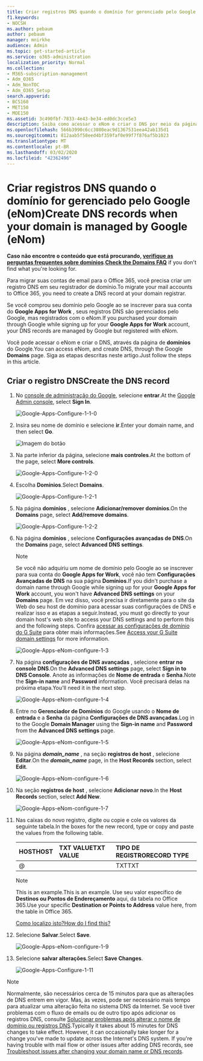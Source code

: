 ```yaml
---
title: Criar registros DNS quando o domínio for gerenciado pelo Google (eNom)
f1.keywords:
- NOCSH
ms.author: pebaum
author: pebaum
manager: mnirkhe
audience: Admin
ms.topic: get-started-article
ms.service: o365-administration
localization_priority: Normal
ms.collection:
- M365-subscription-management
- Adm_O365
- Adm_NonTOC
- Adm_O365_Setup
search.appverid:
- BCS160
- MET150
- MOE150
ms.assetid: 3c490fbf-7833-4e43-be34-ed0dc3cce5e3
description: Saiba como acessar o eNom e criar o DNS por meio da página de domínios do Google.
ms.openlocfilehash: 566b3990c6cc3080eac9d1367531eea42ab135d1
ms.sourcegitcommit: 812aab5f58eed4bf359faf0e99f7f876af5b1023
ms.translationtype: MT
ms.contentlocale: pt-BR
ms.lasthandoff: 03/02/2020
ms.locfileid: "42362496"
---
```

# <a name="create-dns-records-when-your-domain-is-managed-by-google-enom"></a><span data-ttu-id="1734a-103">Criar registros DNS quando o domínio for gerenciado pelo Google (eNom)</span><span class="sxs-lookup"><span data-stu-id="1734a-103">Create DNS records when your domain is managed by Google (eNom)</span></span>

 <span data-ttu-id="1734a-104">**Caso não encontre o conteúdo que está procurando, [verifique as perguntas frequentes sobre domínios](../setup/domains-faq.md)**.</span><span class="sxs-lookup"><span data-stu-id="1734a-104">**[Check the Domains FAQ](../setup/domains-faq.md)** if you don't find what you're looking for.</span></span> 
  
<span data-ttu-id="1734a-105">Para migrar suas contas de email para o Office 365, você precisa criar um registro DNS em seu registrador de domínio.</span><span class="sxs-lookup"><span data-stu-id="1734a-105">To migrate your mail accounts to Office 365, you need to create a DNS record at your domain registrar.</span></span>
  
<span data-ttu-id="1734a-106">Se você comprou seu domínio pelo Google ao se inscrever para sua conta do **Google Apps for Work** , seus registros DNS são gerenciados pelo Google, mas registrados com o eNom.</span><span class="sxs-lookup"><span data-stu-id="1734a-106">If you purchased your domain through Google while signing up for your **Google Apps for Work** account, your DNS records are managed by Google but registered with eNom.</span></span> 
  
<span data-ttu-id="1734a-107">Você pode acessar o eNom e criar o DNS, através da página de **domínios** do Google.</span><span class="sxs-lookup"><span data-stu-id="1734a-107">You can access eNom, and create DNS, through the Google **Domains** page.</span></span> <span data-ttu-id="1734a-108">Siga as etapas descritas neste artigo.</span><span class="sxs-lookup"><span data-stu-id="1734a-108">Just follow the steps in this article.</span></span> 
  
## <a name="create-the-dns-record"></a><span data-ttu-id="1734a-109">Criar o registro DNS</span><span class="sxs-lookup"><span data-stu-id="1734a-109">Create the DNS record</span></span>

1. <span data-ttu-id="1734a-110">No [console de administração do Google](https://www.google.com/work/apps/business), selecione **entrar**.</span><span class="sxs-lookup"><span data-stu-id="1734a-110">At the [Google Admin console](https://www.google.com/work/apps/business), select **Sign In**.</span></span>
    
    ![Google-Apps-Configure-1-1-0](../../media/37a6e9f6-319e-4c02-aa18-d8d06df7953d.png)
  
2. <span data-ttu-id="1734a-112">Insira seu nome de domínio e selecione **ir**.</span><span class="sxs-lookup"><span data-stu-id="1734a-112">Enter your domain name, and then select **Go**.</span></span>
    
    ![Imagem do botão](../../media/2caf8dcb-4d40-4cfa-bc40-d634e454e699.png)
  
3. <span data-ttu-id="1734a-114">Na parte inferior da página, selecione **mais controles**.</span><span class="sxs-lookup"><span data-stu-id="1734a-114">At the bottom of the page, select **More controls**.</span></span>
    
    ![Google-Apps-Configure-1-2-0](../../media/1518ff78-035b-423e-85a3-c16d7faa0968.png)
  
4. <span data-ttu-id="1734a-116">Escolha **Domínios**.</span><span class="sxs-lookup"><span data-stu-id="1734a-116">Select **Domains**.</span></span>
    
    ![Google-Apps-Configure-1-2-1](../../media/c2972c06-9bca-43bd-9876-2cee63043bf1.png)
  
5. <span data-ttu-id="1734a-118">Na página **domínios** , selecione **Adicionar/remover domínios**.</span><span class="sxs-lookup"><span data-stu-id="1734a-118">On the **Domains** page, select **Add/remove domains**.</span></span>
    
    ![Google-Apps-Configure-1-2-2](../../media/07b8068f-9a05-40aa-a041-fc495c729a18.png)
  
6. <span data-ttu-id="1734a-120">Na página **domínios** , selecione **Configurações avançadas de DNS**.</span><span class="sxs-lookup"><span data-stu-id="1734a-120">On the **Domains** page, select **Advanced DNS settings**.</span></span>
    
    > [!NOTE]
    > <span data-ttu-id="1734a-121">Se você não adquiriu um nome de domínio pelo Google ao se inscrever para sua conta do **Google Apps for Work**, você não tem **Configurações Avançadas de DNS** na sua página **Domínios**.</span><span class="sxs-lookup"><span data-stu-id="1734a-121">If you didn't purchase a domain name through Google while signing up for your **Google Apps for Work** account, you won't have **Advanced DNS settings** on your **Domains** page.</span></span> <span data-ttu-id="1734a-122">Em vez disso, você precisa ir diretamente para o site da Web do seu host de domínio para acessar suas configurações de DNS e realizar isso e as etapas a seguir.</span><span class="sxs-lookup"><span data-stu-id="1734a-122">Instead, you must go directly to your domain host's web site to access your DNS settings and to perform this and the following steps.</span></span> <span data-ttu-id="1734a-123">Confira [acessar as configurações de domínio do G Suite](https://support.google.com/a/answer/54693?hl=en) para obter mais informações.</span><span class="sxs-lookup"><span data-stu-id="1734a-123">See [Access your G Suite domain settings](https://support.google.com/a/answer/54693?hl=en) for more information.</span></span> 
  
    ![Google-Apps-eNom-configure-1-3](../../media/b244b29c-e479-40be-b380-4ffa0f74b421.png)
  
7. <span data-ttu-id="1734a-125">Na página **configurações de DNS avançadas** , selecione **entrar no console DNS**.</span><span class="sxs-lookup"><span data-stu-id="1734a-125">On the **Advanced DNS settings** page, select **Sign in to DNS Console**.</span></span> <span data-ttu-id="1734a-126">Anote as informações de **Nome de entrada** e **Senha**.</span><span class="sxs-lookup"><span data-stu-id="1734a-126">Note the **Sign-in name** and **Password** information.</span></span> <span data-ttu-id="1734a-127">Você precisará delas na próxima etapa.</span><span class="sxs-lookup"><span data-stu-id="1734a-127">You'll need it in the next step.</span></span> 
    
    ![Google-Apps-eNom-configure-1-4](../../media/056a2767-462f-4847-acee-d01e3f773add.png)
  
8. <span data-ttu-id="1734a-129">Entre no **Gerenciador de Domínios** do Google usando o **Nome de entrada** e a **Senha** da página **Configurações de DNS avançadas**.</span><span class="sxs-lookup"><span data-stu-id="1734a-129">Log in to the Google **Domain Manager** using the **Sign-in name** and **Password** from the **Advanced DNS settings** page.</span></span> 
    
    ![Google-Apps-eNom-configure-1-5](../../media/08b74652-8cdb-4560-a5fd-0899f86deee8.png)
  
9. <span data-ttu-id="1734a-131">Na página ***domain_name*** , na seção **registros de host** , selecione **Editar**.</span><span class="sxs-lookup"><span data-stu-id="1734a-131">On the ***domain_name*** page, in the **Host Records** section, select **Edit**.</span></span>
    
    ![Google-Apps-eNom-configure-1-6](../../media/d54fec18-b9d1-4796-8397-0393c964eade.png)
  
10. <span data-ttu-id="1734a-133">Na seção **registros de host** , selecione **Adicionar novo**.</span><span class="sxs-lookup"><span data-stu-id="1734a-133">In the **Host Records** section, select **Add New**.</span></span>
    
    ![Google-Apps-eNom-configure-1-7](../../media/3562806a-4328-4e60-a717-0566841204cf.png)
  
11. <span data-ttu-id="1734a-135">Nas caixas do novo registro, digite ou copie e cole os valores da seguinte tabela.</span><span class="sxs-lookup"><span data-stu-id="1734a-135">In the boxes for the new record, type or copy and paste the values from the following table.</span></span>
    
    |<span data-ttu-id="1734a-136">**HOST**</span><span class="sxs-lookup"><span data-stu-id="1734a-136">**HOST**</span></span>|<span data-ttu-id="1734a-137">**TXT VALUE**</span><span class="sxs-lookup"><span data-stu-id="1734a-137">**TXT VALUE**</span></span>|<span data-ttu-id="1734a-138">**TIPO DE REGISTRO**</span><span class="sxs-lookup"><span data-stu-id="1734a-138">**RECORD TYPE**</span></span>|
    |:-----|:-----|:-----|
    |@  <br/> ||<span data-ttu-id="1734a-139">TXT</span><span class="sxs-lookup"><span data-stu-id="1734a-139">TXT</span></span>  <br/> |

    > [!NOTE]
    > <span data-ttu-id="1734a-140">This is an example.</span><span class="sxs-lookup"><span data-stu-id="1734a-140">This is an example.</span></span> <span data-ttu-id="1734a-141">Use seu valor específico de **Destinos ou Pontos de Endereçamento** aqui, da tabela no Office 365.</span><span class="sxs-lookup"><span data-stu-id="1734a-141">Use your specific **Destination or Points to Address** value here, from the table in Office 365.</span></span> 
  
    [<span data-ttu-id="1734a-142">Como localizo isto?</span><span class="sxs-lookup"><span data-stu-id="1734a-142">How do I find this?</span></span>](../get-help-with-domains/information-for-dns-records.md)
  
12. <span data-ttu-id="1734a-143">Selecione **Salvar**.</span><span class="sxs-lookup"><span data-stu-id="1734a-143">Select **Save**.</span></span>
    
    ![Google-Apps-eNom-configure-1-9](../../media/7a6f7b45-8f79-487b-afe4-05949c2c04e8.png)
  
13. <span data-ttu-id="1734a-145">Selecione **salvar alterações**.</span><span class="sxs-lookup"><span data-stu-id="1734a-145">Select **Save Changes**.</span></span>
    
    ![Google-Apps-Configure-1-11](../../media/7f321236-33fb-4a7d-9d03-26605e9e558c.png)
  
> [!NOTE]
>  <span data-ttu-id="1734a-p105">Normalmente, são necessários cerca de 15 minutos para que as alterações de DNS entrem em vigor. Mas, às vezes, pode ser necessário mais tempo para atualizar uma alteração feita no sistema DNS da Internet. Se você tiver problemas com o fluxo de emails ou de outro tipo após adicionar os registros DNS, consulte [Solucionar problemas após alterar o nome de domínio ou registros DNS](../get-help-with-domains/find-and-fix-issues.md).</span><span class="sxs-lookup"><span data-stu-id="1734a-p105">Typically it takes about 15 minutes for DNS changes to take effect. However, it can occasionally take longer for a change you've made to update across the Internet's DNS system. If you're having trouble with mail flow or other issues after adding DNS records, see [Troubleshoot issues after changing your domain name or DNS records](../get-help-with-domains/find-and-fix-issues.md).</span></span> 
  
